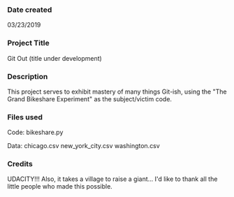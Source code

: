 ### Date created
03/23/2019

### Project Title
Git Out (title under development)

### Description
This project serves to exhibit mastery of many things Git-ish, using the "The Grand Bikeshare Experiment" as the subject/victim code.

### Files used
Code:
bikeshare.py

Data:
chicago.csv
new_york_city.csv
washington.csv

### Credits
UDACITY!!!
Also, it takes a village to raise a giant...
I'd like to thank all the little people who made this possible.
